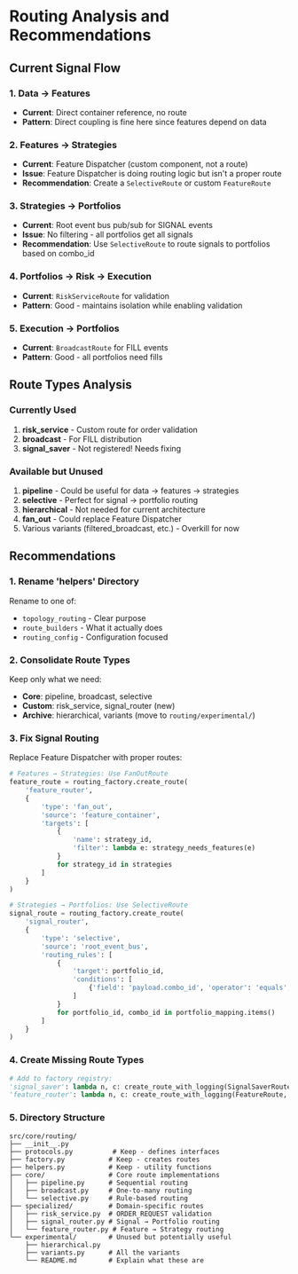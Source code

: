 # Routing Analysis and Recommendations

## Current Signal Flow

### 1. Data → Features
- **Current**: Direct container reference, no route
- **Pattern**: Direct coupling is fine here since features depend on data

### 2. Features → Strategies  
- **Current**: Feature Dispatcher (custom component, not a route)
- **Issue**: Feature Dispatcher is doing routing logic but isn't a proper route
- **Recommendation**: Create a `SelectiveRoute` or custom `FeatureRoute`

### 3. Strategies → Portfolios
- **Current**: Root event bus pub/sub for SIGNAL events
- **Issue**: No filtering - all portfolios get all signals
- **Recommendation**: Use `SelectiveRoute` to route signals to portfolios based on combo_id

### 4. Portfolios → Risk → Execution
- **Current**: `RiskServiceRoute` for validation
- **Pattern**: Good - maintains isolation while enabling validation

### 5. Execution → Portfolios
- **Current**: `BroadcastRoute` for FILL events
- **Pattern**: Good - all portfolios need fills

## Route Types Analysis

### Currently Used
1. **risk_service** - Custom route for order validation
2. **broadcast** - For FILL distribution
3. **signal_saver** - Not registered! Needs fixing

### Available but Unused
1. **pipeline** - Could be useful for data → features → strategies
2. **selective** - Perfect for signal → portfolio routing
3. **hierarchical** - Not needed for current architecture
4. **fan_out** - Could replace Feature Dispatcher
5. Various variants (filtered_broadcast, etc.) - Overkill for now

## Recommendations

### 1. Rename 'helpers' Directory
Rename to one of:
- `topology_routing` - Clear purpose
- `route_builders` - What it actually does
- `routing_config` - Configuration focused

### 2. Consolidate Route Types
Keep only what we need:
- **Core**: pipeline, broadcast, selective
- **Custom**: risk_service, signal_router (new)
- **Archive**: hierarchical, variants (move to `routing/experimental/`)

### 3. Fix Signal Routing
Replace Feature Dispatcher with proper routes:
```python
# Features → Strategies: Use FanOutRoute
feature_route = routing_factory.create_route(
    'feature_router',
    {
        'type': 'fan_out',
        'source': 'feature_container',
        'targets': [
            {
                'name': strategy_id,
                'filter': lambda e: strategy_needs_features(e)
            }
            for strategy_id in strategies
        ]
    }
)

# Strategies → Portfolios: Use SelectiveRoute  
signal_route = routing_factory.create_route(
    'signal_router',
    {
        'type': 'selective',
        'source': 'root_event_bus',
        'routing_rules': [
            {
                'target': portfolio_id,
                'conditions': [
                    {'field': 'payload.combo_id', 'operator': 'equals', 'value': combo_id}
                ]
            }
            for portfolio_id, combo_id in portfolio_mapping.items()
        ]
    }
)
```

### 4. Create Missing Route Types
```python
# Add to factory registry:
'signal_saver': lambda n, c: create_route_with_logging(SignalSaverRoute, n, c),
'feature_router': lambda n, c: create_route_with_logging(FeatureRoute, n, c),
```

### 5. Directory Structure
```
src/core/routing/
├── __init__.py
├── protocols.py          # Keep - defines interfaces
├── factory.py           # Keep - creates routes
├── helpers.py           # Keep - utility functions
├── core/                # Core route implementations
│   ├── pipeline.py      # Sequential routing
│   ├── broadcast.py     # One-to-many routing
│   └── selective.py     # Rule-based routing
├── specialized/         # Domain-specific routes
│   ├── risk_service.py  # ORDER_REQUEST validation
│   ├── signal_router.py # Signal → Portfolio routing
│   └── feature_router.py # Feature → Strategy routing
└── experimental/        # Unused but potentially useful
    ├── hierarchical.py
    ├── variants.py      # All the variants
    └── README.md        # Explain what these are
```